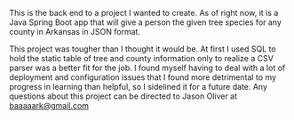 This is the back end to a project I wanted to create.  As of right now, it is a Java Spring Boot app that will give a person the given tree species for any county in Arkansas in JSON format.

This project was tougher than I thought it would be.  At first I used SQL to hold the static table of tree and county information only to realize a CSV parser was a better fit for the job.  I found myself having to deal with a lot of deployment and configuration issues that I found more detrimental to my progress in learning than helpful, so I sidelined it for a future date.  Any questions about this project can be directed to Jason Oliver at baaaaark@gmail.com